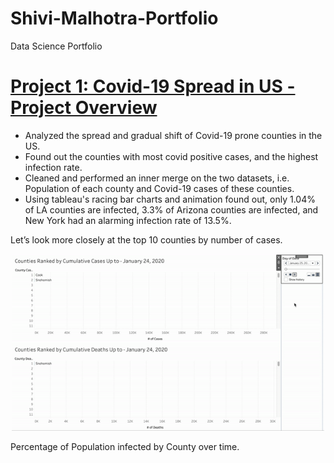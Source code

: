 # Shivi-Malhotra-Portfolio

Data Science Portfolio

# [Project 1: Covid-19 Spread in US - Project Overview](https://github.com/Shivi15/Covid-19-Spread-in-US)
* Analyzed the spread and gradual shift of Covid-19 prone counties in the US.
* Found out the counties with most covid positive cases, and the highest infection rate.
* Cleaned and performed an inner merge on the two datasets, i.e. Population of each county and Covid-19 cases of these counties.
* Using tableau's racing bar charts and animation found out, only 1.04% of LA counties are infected, 3.3% of Arizona counties are infected, and New York had an alarming infection rate of 13.5%.

Let’s look more closely at the top 10 counties by number of cases.

<p align="center">
<img src="https://github.com/Shivi15/Shivi-Malhotra-Portfolio/blob/main/Covid-19%20Spread%20images/Counties%20ranked%20by%20Cumulative%20cases%20and%20deaths.gif" alt="Your image title" width="500"/>
</p">
  
Percentage of Population infected by County over time.

